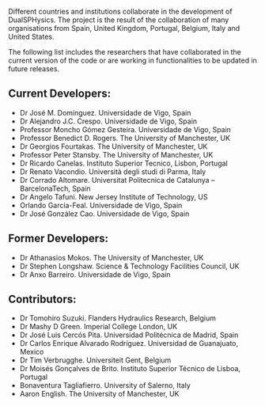 Different countries and institutions collaborate in the development of DualSPHysics. The project is the result of the collaboration of many organisations from Spain, United Kingdom, Portugal, Belgium, Italy and United States.

The following list includes the researchers that have collaborated in the current version
of the code or are working in functionalities to be updated in future releases.

## Current Developers:
* Dr José M. Domínguez. Universidade de Vigo, Spain
* Dr Alejandro J.C. Crespo. Universidade de Vigo, Spain
* Professor Moncho Gómez Gesteira. Universidade de Vigo, Spain
* Professor Benedict D. Rogers. The University of Manchester, UK
* Dr Georgios Fourtakas. The University of Manchester, UK
* Professor Peter Stansby. The University of Manchester, UK
* Dr Ricardo Canelas. Instituto Superior Tecnico, Lisbon, Portugal
* Dr Renato Vacondio. Università degli studi di Parma, Italy
* Dr Corrado Altomare. Universitat Politecnica de Catalunya – BarcelonaTech, Spain
* Dr Angelo Tafuni. New Jersey Institute of Technology, US
* Orlando García-Feal. Universidade de Vigo, Spain
* Dr José González Cao. Universidade de Vigo, Spain

## Former Developers:
* Dr Athanasios Mokos. The University of Manchester, UK
* Dr Stephen Longshaw. Science & Technology Facilities Council, UK
* Dr Anxo Barreiro. Universidade de Vigo, Spain

## Contributors:
* Dr Tomohiro Suzuki. Flanders Hydraulics Research, Belgium
* Dr Mashy D Green. Imperial College London, UK
* Dr José Luis Cercós Pita. Universidad Politécnica de Madrid, Spain
* Dr Carlos Enrique Alvarado Rodríguez. Universidad de Guanajuato, Mexico
* Dr Tim Verbrugghe. Universiteit Gent, Belgium
* Dr Moisés Gonçalves de Brito. Instituto Superior Técnico de Lisboa, Portugal
* Bonaventura Tagliafierro. University of Salerno, Italy
* Aaron English. The University of Manchester, UK

